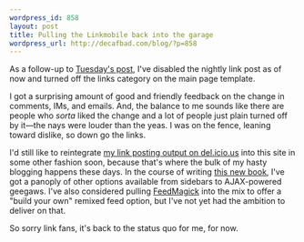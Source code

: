 ```yaml
--- 
wordpress_id: 858
layout: post
title: Pulling the Linkmobile back into the garage
wordpress_url: http://decafbad.com/blog/?p=858
---
```

As a follow-up to [Tuesday's post][tp], I've disabled the nightly link post as of now and turned off the links category on the main page template.  

I got a surprising amount of good and friendly feedback on the change in comments, IMs, and emails.  And, the balance to me sounds like there are people who *sorta* liked the change and a lot of people just plain turned off by it—the nays were louder than the yeas.  I was on the fence, leaning toward dislike, so down go the links.

I'd still like to reintegrate [my link posting output on del.icio.us][del] into this site in some other fashion soon, because that's where the bulk of my hasty blogging happens these days.  In the course of writing [this new book][book], I've got a panoply of other options available from sidebars to AJAX-powered geegaws.  I've also considered pulling [FeedMagick][] into the mix to offer a "build your own" remixed feed option, but I've not yet had the ambition to deliver on that.

So sorry link fans, it's back to the status quo for me, for now.

<!-- tags: metablogging links delicious ajax feedmagick geegaws -->

[del]: http://del.icio.us/deusx
[tp]: http://decafbad.com/blog/2006/02/07/hows-my-link-driving
[FeedMagick]: http://decafbad.com/trac/wiki/FeedMagick
[book]: http://decafbad.com/blog/2005/12/14/hacking-delicious-is-a-real-book
